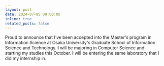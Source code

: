 ```yaml
---
layout: post
date: 2024-07-05 00:00:00
inline: true
related_posts: false
---
```


Proud to announce that I've been accepted into the Master's program in Information Science at Osaka University's Graduate School of Information Science and Technology. I will be majoring in Computer Science and starting my studies this October. I will be entering the same laboratory that I did my internship in. 
